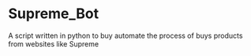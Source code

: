 # Supreme_Bot
A script written in python to buy automate the process of buys products from websites like Supreme
